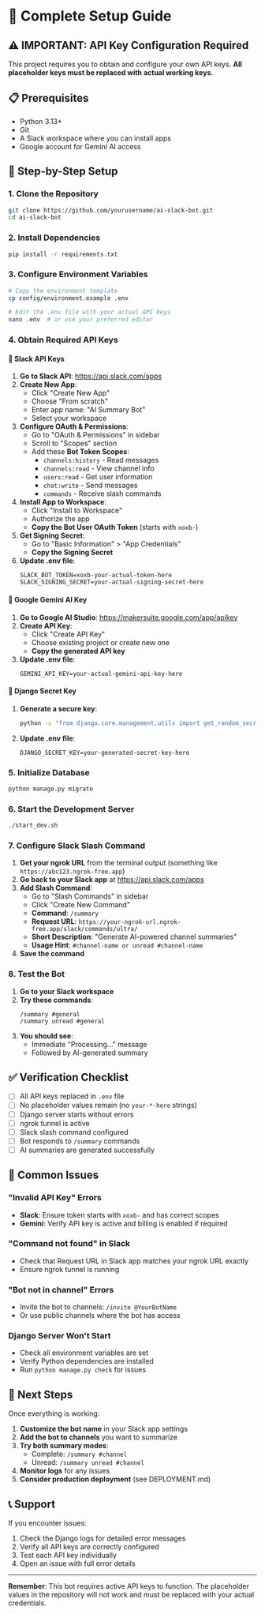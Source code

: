 # 🚀 Complete Setup Guide

## ⚠️ IMPORTANT: API Key Configuration Required

This project requires you to obtain and configure your own API keys. **All placeholder keys must be replaced with actual working keys.**

## 📋 Prerequisites

- Python 3.13+
- Git
- A Slack workspace where you can install apps
- Google account for Gemini AI access

## 🔧 Step-by-Step Setup

### 1. Clone the Repository
```bash
git clone https://github.com/yourusername/ai-slack-bot.git
cd ai-slack-bot
```

### 2. Install Dependencies
```bash
pip install -r requirements.txt
```

### 3. Configure Environment Variables
```bash
# Copy the environment template
cp config/environment.example .env

# Edit the .env file with your actual API keys
nano .env  # or use your preferred editor
```

### 4. Obtain Required API Keys

#### 🔑 **Slack API Keys**

1. **Go to Slack API**: https://api.slack.com/apps
2. **Create New App**:
   - Click "Create New App"
   - Choose "From scratch"
   - Enter app name: "AI Summary Bot"
   - Select your workspace
3. **Configure OAuth & Permissions**:
   - Go to "OAuth & Permissions" in sidebar
   - Scroll to "Scopes" section
   - Add these **Bot Token Scopes**:
     - `channels:history` - Read messages
     - `channels:read` - View channel info
     - `users:read` - Get user information
     - `chat:write` - Send messages
     - `commands` - Receive slash commands
4. **Install App to Workspace**:
   - Click "Install to Workspace"
   - Authorize the app
   - **Copy the Bot User OAuth Token** (starts with `xoxb-`)
5. **Get Signing Secret**:
   - Go to "Basic Information" > "App Credentials"
   - **Copy the Signing Secret**
6. **Update .env file**:
   ```
   SLACK_BOT_TOKEN=xoxb-your-actual-token-here
   SLACK_SIGNING_SECRET=your-actual-signing-secret-here
   ```

#### 🤖 **Google Gemini AI Key**

1. **Go to Google AI Studio**: https://makersuite.google.com/app/apikey
2. **Create API Key**:
   - Click "Create API Key"
   - Choose existing project or create new one
   - **Copy the generated API key**
3. **Update .env file**:
   ```
   GEMINI_API_KEY=your-actual-gemini-api-key-here
   ```

#### 🔐 **Django Secret Key**

1. **Generate a secure key**:
   ```bash
   python -c "from django.core.management.utils import get_random_secret_key; print(get_random_secret_key())"
   ```
2. **Update .env file**:
   ```
   DJANGO_SECRET_KEY=your-generated-secret-key-here
   ```

### 5. Initialize Database
```bash
python manage.py migrate
```

### 6. Start the Development Server
```bash
./start_dev.sh
```

### 7. Configure Slack Slash Command

1. **Get your ngrok URL** from the terminal output (something like `https://abc123.ngrok-free.app`)
2. **Go back to your Slack app** at https://api.slack.com/apps
3. **Add Slash Command**:
   - Go to "Slash Commands" in sidebar
   - Click "Create New Command"
   - **Command**: `/summary`
   - **Request URL**: `https://your-ngrok-url.ngrok-free.app/slack/commands/ultra/`
   - **Short Description**: "Generate AI-powered channel summaries"
   - **Usage Hint**: `#channel-name or unread #channel-name`
4. **Save the command**

### 8. Test the Bot

1. **Go to your Slack workspace**
2. **Try these commands**:
   ```
   /summary #general
   /summary unread #general
   ```
3. **You should see**:
   - Immediate "Processing..." message
   - Followed by AI-generated summary

## ✅ Verification Checklist

- [ ] All API keys replaced in `.env` file
- [ ] No placeholder values remain (no `your-*-here` strings)
- [ ] Django server starts without errors
- [ ] ngrok tunnel is active
- [ ] Slack slash command configured
- [ ] Bot responds to `/summary` commands
- [ ] AI summaries are generated successfully

## 🚨 Common Issues

### "Invalid API Key" Errors
- **Slack**: Ensure token starts with `xoxb-` and has correct scopes
- **Gemini**: Verify API key is active and billing is enabled if required

### "Command not found" in Slack
- Check that Request URL in Slack app matches your ngrok URL exactly
- Ensure ngrok tunnel is running

### "Bot not in channel" Errors
- Invite the bot to channels: `/invite @YourBotName`
- Or use public channels where the bot has access

### Django Server Won't Start
- Check all environment variables are set
- Verify Python dependencies are installed
- Run `python manage.py check` for issues

## 🎯 Next Steps

Once everything is working:

1. **Customize the bot name** in your Slack app settings
2. **Add the bot to channels** you want to summarize
3. **Try both summary modes**:
   - Complete: `/summary #channel`
   - Unread: `/summary unread #channel`
4. **Monitor logs** for any issues
5. **Consider production deployment** (see DEPLOYMENT.md)

## 📞 Support

If you encounter issues:

1. Check the Django logs for detailed error messages
2. Verify all API keys are correctly configured
3. Test each API key individually
4. Open an issue with full error details

---

**Remember**: This bot requires active API keys to function. The placeholder values in the repository will not work and must be replaced with your actual credentials. 